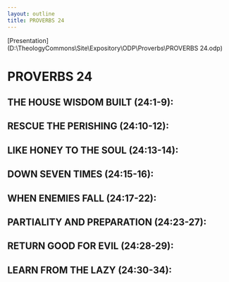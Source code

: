```yaml
---
layout: outline
title: PROVERBS 24
---
```

[Presentation](D:\TheologyCommons\Site\Expository\ODP\Proverbs\PROVERBS 24.odp)
# PROVERBS 24
##  THE HOUSE WISDOM BUILT (24:1-9): 
##  RESCUE THE PERISHING (24:10-12): 
##  LIKE HONEY TO THE SOUL (24:13-14): 
##  DOWN SEVEN TIMES (24:15-16): 
##  WHEN ENEMIES FALL (24:17-22): 
##  PARTIALITY AND PREPARATION (24:23-27): 
##  RETURN GOOD FOR EVIL (24:28-29): 
##  LEARN FROM THE LAZY (24:30-34): 
